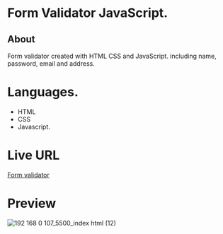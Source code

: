 # Form Validator JavaScript.

## About

Form validator created with HTML CSS and JavaScript. including name, password, email and address.

# Languages.

- HTML
- CSS
- Javascript.

# Live URL
[Form validator](https://form-validator-js-nine.vercel.app/)

# Preview
![192 168 0 107_5500_index html (12)](https://user-images.githubusercontent.com/95171638/193072757-4c35ca60-ff26-4336-956c-b05c0d23b849.png)
